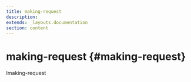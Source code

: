 ```yaml
---
title: making-request
description: 
extends: _layouts.documentation
section: content
---
```


# making-request {#making-request}

Imaking-request